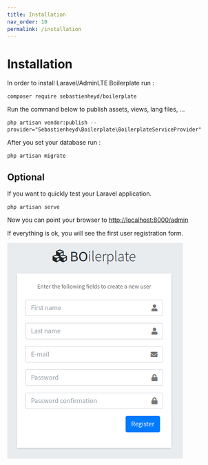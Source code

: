 ```yaml
---
title: Installation
nav_order: 10
permalink: /installation
---
```


# Installation

In order to install Laravel/AdminLTE Boilerplate run :

```
composer require sebastienheyd/boilerplate
```

Run the command below to publish assets, views, lang files, ...

```
php artisan vendor:publish --provider="Sebastienheyd\Boilerplate\BoilerplateServiceProvider"
```

After you set your database run :

```
php artisan migrate
```

## Optional

If you want to quickly test your Laravel application.

```
php artisan serve
```

Now you can point your browser to [http://localhost:8000/admin](http://localhost:8000/admin)

If everything is ok, you will see the first user registration form.

![](assets/img/register.png)
